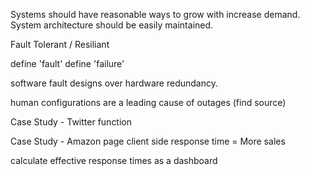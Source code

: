 Systems should have reasonable ways to grow with increase demand. System architecture should be easily maintained.

Fault Tolerant / Resiliant 

define 'fault'
define 'failure'

software fault designs over hardware redundancy.

human configurations are a leading cause of outages (find source)


Case Study - Twitter function

Case Study - Amazon page client side response time = More sales

calculate effective response times as a dashboard

